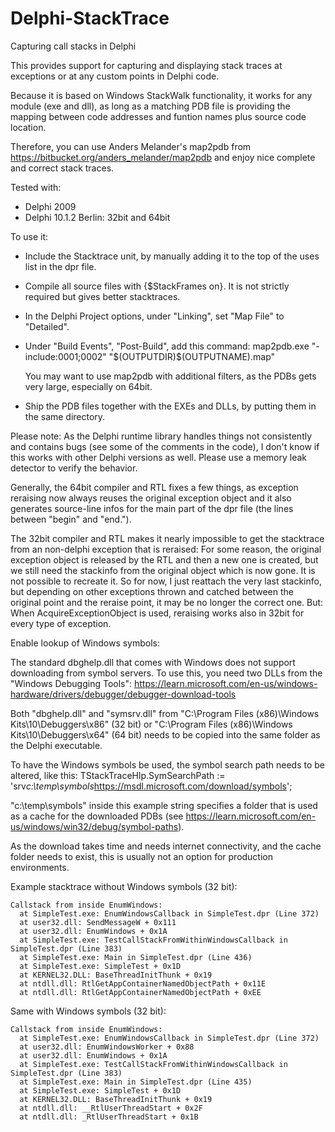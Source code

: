# Delphi-StackTrace
Capturing call stacks in Delphi

This provides support for capturing and displaying
stack traces at exceptions or at any custom points
in Delphi code.

Because it is based on Windows StackWalk functionality,
it works for any module (exe and dll), as long as a matching PDB 
file is providing the mapping between code addresses
and funtion names plus source code location.

Therefore, you can use Anders Melander's map2pdb from https://bitbucket.org/anders_melander/map2pdb
and enjoy nice complete and correct stack traces.

Tested with:
- Delphi 2009
- Delphi 10.1.2 Berlin: 32bit and 64bit

To use it:
- Include the Stacktrace unit, by manually adding it to the top of the uses list in the dpr file.
- Compile all source files with {$StackFrames on}. It is not strictly required but gives better stacktraces.
- In the Delphi Project options, under "Linking", set "Map File" to "Detailed".
- Under "Build Events", "Post-Build", add this command:
		map2pdb.exe  "-include:0001;0002"  "$(OUTPUTDIR)\$(OUTPUTNAME).map"

  You may want to use map2pdb with additional filters, as the PDBs gets very large, especially on 64bit.
- Ship the PDB files together with the EXEs and DLLs, by putting them in the same directory.

Please note:
As the Delphi runtime library handles things not consistently and contains bugs (see some of the comments in the code),
I don't know if this works with other Delphi versions as well. Please use a memory leak detector to verify the behavior.

Generally, the 64bit compiler and RTL fixes a few things, as exception reraising now always reuses the original exception
object and it also generates source-line infos for the main part of the dpr file (the lines between "begin" and "end.").

The 32bit compiler and RTL makes it nearly impossible to get the stacktrace from an non-delphi exception that is reraised:
For some reason, the original exception object is released by the RTL and then a new one is created, but we still need the
stackinfo from the original object which is now gone. It is not possible to recreate it. So for now, I just reattach the
very last stackinfo, but depending on other exceptions thrown and catched between the original point and the reraise point,
it may be no longer the correct one. But: When AcquireExceptionObject is used, reraising works also in 32bit for every type
of exception.


Enable lookup of Windows symbols:

The standard dbghelp.dll that comes with Windows does not support downloading from symbol servers. To use this, you need
two DLLs from the "Windows Debugging Tools":
  https://learn.microsoft.com/en-us/windows-hardware/drivers/debugger/debugger-download-tools

Both "dbghelp.dll" and "symsrv.dll" from
  "C:\Program Files (x86)\Windows Kits\10\Debuggers\x86" (32 bit)
or
  "C:\Program Files (x86)\Windows Kits\10\Debuggers\x64" (64 bit)
needs to be copied into the same folder as the Delphi executable.

To have the Windows symbols be used, the symbol search path needs to be altered, like this:
	TStackTraceHlp.SymSearchPath := 'srv*c:\temp\symbols*https://msdl.microsoft.com/download/symbols';

"c:\temp\symbols" inside this example string specifies a folder that is used as a cache for the downloaded PDBs (see
  https://learn.microsoft.com/en-us/windows/win32/debug/symbol-paths).

As the download takes time and needs internet connectivity, and the cache folder needs to exist, this is usually not an option
for production environments.

Example stacktrace without Windows symbols (32 bit):
  
	Callstack from inside EnumWindows:
	  at SimpleTest.exe: EnumWindowsCallback in SimpleTest.dpr (Line 372)
	  at user32.dll: SendMessageW + 0x111
	  at user32.dll: EnumWindows + 0x1A
	  at SimpleTest.exe: TestCallStackFromWithinWindowsCallback in SimpleTest.dpr (Line 383)
	  at SimpleTest.exe: Main in SimpleTest.dpr (Line 436)
	  at SimpleTest.exe: SimpleTest + 0x1D
	  at KERNEL32.DLL: BaseThreadInitThunk + 0x19
	  at ntdll.dll: RtlGetAppContainerNamedObjectPath + 0x11E
	  at ntdll.dll: RtlGetAppContainerNamedObjectPath + 0xEE

Same with Windows symbols (32 bit):

	Callstack from inside EnumWindows:
	  at SimpleTest.exe: EnumWindowsCallback in SimpleTest.dpr (Line 372)
	  at user32.dll: EnumWindowsWorker + 0x88
	  at user32.dll: EnumWindows + 0x1A
	  at SimpleTest.exe: TestCallStackFromWithinWindowsCallback in SimpleTest.dpr (Line 383)
	  at SimpleTest.exe: Main in SimpleTest.dpr (Line 435)
	  at SimpleTest.exe: SimpleTest + 0x1D
	  at KERNEL32.DLL: BaseThreadInitThunk + 0x19
	  at ntdll.dll: __RtlUserThreadStart + 0x2F
	  at ntdll.dll: _RtlUserThreadStart + 0x1B
